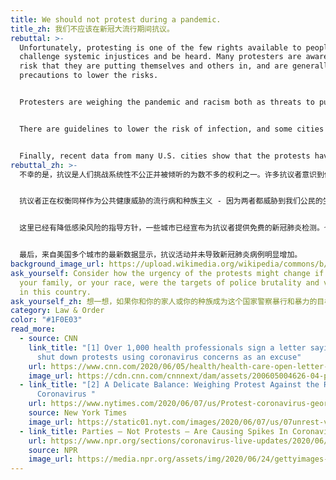```yaml
---
title: We should not protest during a pandemic.
title_zh: 我们不应该在新冠大流行期间抗议。
rebuttal: >-
  Unfortunately, protesting is one of the few rights available to people to
  challenge systemic injustices and be heard. Many protesters are aware of the
  risk that they are putting themselves and others in, and are generally taking
  precautions to lower the risks.


  Protesters are weighing the pandemic and racism both as threats to public health—because both threaten our citizens’ quality of life. For them, the dangers of white supremacy outweigh the dangers of Covid-19. In fact, hundreds of public health and disease experts signed an open letter stating that the protests are justified, because “white supremacy is a lethal public health issue that predates and contributes to Covid-19.” They called the protests “vital to the national public health and to the threatened health specifically of black people in the United States.”\[1] Vidal Guzman, 29, a protester in New York, said: “People are more scared of the police than Covid-19. They are willing to do anything.”\[2]


  There are guidelines to lower the risk of infection, and some cities have announced free COVID-19 tests for protesters. There are also ways to protest more safely—for example, attending small, local protests, where participants can more easily spread themselves out. 


  Finally, recent data from many U.S. cities show that the protests have not led to an obvious increase in the number of COVID-19 cases.
rebuttal_zh: >-
  不幸的是，抗议是人们挑战系统性不公正并被倾听的为数不多的权利之一。许多抗议者意识到他们把自己和其他人置于其中的风险，并普遍采取预防措施来降低风险。


  抗议者正在权衡同样作为公共健康威胁的流行病和种族主义 - 因为两者都威胁到我们公民的生活质量。对他们来说，白人至上的危险大于新冠肺炎的危险。事实上，数以百计的公共卫生和疾病专家签署了一封公开信，声明抗议是合理的，因为“白人至上是一个致命的公共卫生问题，早在新冠肺炎之前就有了，并助长了新冠肺炎。”他们称抗议活动“对国家公共健康至关重要，对受到威胁的美国黑人的健康尤为重要”。\[1]29岁的Vidal Guzman是纽约的一名抗议者，他说：“比起新冠肺炎，大家更怕警察。他们愿意做任何事。”\[2]


  这里已经有降低感染风险的指导方针，一些城市已经宣布为抗议者提供免费的新冠肺炎检测。也有更安全的抗议方式 - 例如，参加当地的小型抗议活动，参与者可以更容易地分散开来。


  最后，来自美国多个城市的最新数据显示，抗议活动并未导致新冠肺炎病例明显增加。
background_image_url: https://upload.wikimedia.org/wikipedia/commons/b/b4/Black_Lives_Matter_Rotterdam_%2820%29.jpg
ask_yourself: Consider how the urgency of the protests might change if you and
  your family, or your race, were the targets of police brutality and violence
  in this country.
ask_yourself_zh: 想一想，如果你和你的家人或你的种族成为这个国家警察暴行和暴力的目标，抗议的紧迫性对你来说可能会发生什么变化。
category: Law & Order
color: "#1F0E03"
read_more:
  - source: CNN
    link_title: "[1] Over 1,000 health professionals sign a letter saying, Don't
      shut down protests using coronavirus concerns as an excuse"
    url: https://www.cnn.com/2020/06/05/health/health-care-open-letter-protests-coronavirus-trnd/index.html
    image_url: https://cdn.cnn.com/cnnnext/dam/assets/200605004626-04-police-protests-0604-san-diego-exlarge-169.jpg
  - link_title: "[2] A Delicate Balance: Weighing Protest Against the Risks of the
      Coronavirus "
    url: https://www.nytimes.com/2020/06/07/us/Protest-coronavirus-george-floyd.html
    source: New York Times
    image_url: https://static01.nyt.com/images/2020/06/07/us/07unrest-virus-1/merlin_173202873_ad6fc13c-8a3c-40c8-8f8c-7715712f4177-superJumbo.jpg?quality=90&auto=webp
  - link_title: Parties — Not Protests — Are Causing Spikes In Coronavirus
    url: https://www.npr.org/sections/coronavirus-live-updates/2020/06/24/883017035/what-contact-tracing-may-tell-about-cluster-spread-of-the-coronavirus
    source: NPR
    image_url: https://media.npr.org/assets/img/2020/06/24/gettyimages-1220013438_wide-d5c386dcc4077fc04ac4ae9a1059994dcf1a29ae-s1600-c85.jpg
---
```

